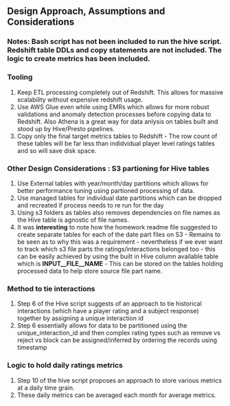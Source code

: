 
## Design Approach, Assumptions and Considerations

### Notes: Bash script has not been included to run the hive script. Redshift table DDLs and copy statements are not included. The logic to create metrics has been included.

### Tooling
1. Keep ETL processing completely out of Redshift. This allows for massive scalability without expensive redshift usage. 
2. Use AWS Glue even while using EMRs which allows for more robust validations and anomaly detection processes before copying data to Redshift. Also Athena is a great way for data anlysis on tables built and stood up by Hive/Presto pipelines.
3. Copy only the final target metrics tables to Redshift - The row count of these tables will be far less than indidvidual player level ratings tables and so will save disk space.

### Other Design Considerations : S3 partioning for Hive tables
1. Use External tables with year/month/day partitions which allows for better performance tuning using partioned processing of data.
2. Use managed tables for individual date partitions which can be dropped and recreated if process needs to re run for the day
3. Using s3 folders as tables also removes dependencies on file names as the Hive table is agnostic of file names.
4. It was **interesting** to note how the homework readme file suggested to create separate tables for each of the date part files on S3 - Remains to be seen as to why this was a requirement - nevertheless if we ever want to track which s3 file parts the ratings/interactions belonged too - this can be easily achieved by using the built in Hive column available table which is **INPUT__FILE__NAME** - This can be stored on the tables holding processed data to help store source file part name.

### Method to tie interactions
1. Step 6 of the Hive script suggests of an approach to tie historical interactions (which have a player rating and a subject response) together by assigning a unique interaction id
2. Step 6 essentially allows for data to be partitioned using the unique_interaction_id and then complex rating types such as remove vs reject vs block can be assigned/inferred by ordering the records using timestamp

### Logic to hold daily ratings metrics
1. Step 10 of the hive script proposes an approach to store various metrics at a daily time grain.
2. These daily metrics can be averaged each month for average metrics.

